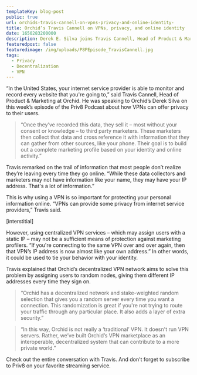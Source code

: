 ```yaml
---
templateKey: blog-post
public: true
url: orchids-travis-cannell-on-vpns-privacy-and-online-identity-
title: Orchid’s Travis Cannell on VPNs, privacy, and online identity 
date: 1650283200000
description: Derek E. Silva joins Travis Cannell, Head of Product & Marketing at Orchid. A great conversation on how Travis first met Co-founder Jay Freeman at the College of Creative Studies in Santa Barbara, why Orchid’s VPN is different from other privacy tools, and his predictions on the future of the Internet.
featuredpost: false
featuredimage: /img/uploads/P8PEpisode_TravisCannell.jpg
tags:
  - Privacy
  - Decentralization
  - VPN
---
```

“In the United States,  your internet service provider is able to monitor and record every website that you're going to,” said Travis Cannell, Head of Product & Marketing at Orchid. He was speaking to Orchid’s Derek Silva on this week’s episode of the Priv8 Podcast about how VPNs can offer privacy to their users. 

> “Once they’ve recorded this data, they sell it – most without your consent or knowledge – to third party marketers. These marketers then collect that data and cross reference it with information that they can gather from other sources, like your phone. Their goal is to build out a complete marketing profile based on your identity and online activity.” 

Travis remarked on the trail of information that most people don’t realize they’re leaving every time they go online. “While these data collectors and marketers may not have information like your name, they may have your IP address. That's a lot of information.”

This is why using a VPN is so important for protecting your personal information online. “VPNs can provide some privacy from internet service providers,” Travis said.

[interstitial]

However, using centralized VPN services – which may assign users with a static IP – may not be a sufficient means of protection against marketing profilers. “If you're connecting to the same VPN over and over again, then that VPN’s IP address is now almost like your own address.” In other words, it could be used to tie your behavior with your identity. 

Travis explained that Orchid’s decentralized VPN network aims to solve this problem by assigning users to random nodes, giving them different IP addresses every time they sign on. 

> “Orchid has a decentralized network and stake-weighted random selection that gives you a random server every time you want a connection. This randomization is great if you're not trying to route your traffic through any particular place. It also adds a layer of extra security.”

> “In this way, Orchid is not really a ‘traditional’ VPN. It doesn't run VPN servers. Rather, we’ve built Orchid’s VPN marketplace as an interoperable, decentralized system that can contribute to a more private world.”

Check out the entire conversation with Travis. And don't forget to subscribe to Priv8 on your favorite streaming service.
